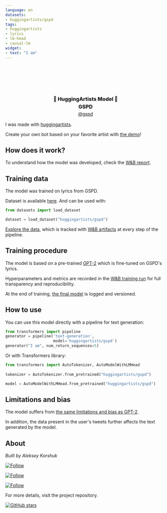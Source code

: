 ```yaml
---
language: en
datasets:
- huggingartists/gspd
tags:
- huggingartists
- lyrics
- lm-head
- causal-lm
widget:
- text: "I am"
---
```


<div class="inline-flex flex-col" style="line-height: 1.5;">
    <div class="flex">
        <div
			style="display:DISPLAY_1; margin-left: auto; margin-right: auto; width: 92px; height:92px; border-radius: 50%; background-size: cover; background-image: url(&#39;https://images.genius.com/9409ae2b38424a74b42cb1e4bb66b83a.1000x1000x1.jpg&#39;)">
        </div>
    </div>
    <div style="text-align: center; margin-top: 3px; font-size: 16px; font-weight: 800">🤖 HuggingArtists Model 🤖</div>
    <div style="text-align: center; font-size: 16px; font-weight: 800">GSPD</div>
    <a href="https://genius.com/artists/gspd">
    	<div style="text-align: center; font-size: 14px;">@gspd</div>
    </a>
</div>

I was made with [huggingartists](https://github.com/AlekseyKorshuk/huggingartists).

Create your own bot based on your favorite artist with [the demo](https://colab.research.google.com/github/AlekseyKorshuk/huggingartists/blob/master/huggingartists-demo.ipynb)!

## How does it work?

To understand how the model was developed, check the [W&B report](https://wandb.ai/huggingartists/huggingartists/reportlist).

## Training data

The model was trained on lyrics from GSPD.

Dataset is available [here](https://huggingface.co/datasets/huggingartists/gspd).
And can be used with:

```python
from datasets import load_dataset

dataset = load_dataset("huggingartists/gspd")
```

[Explore the data](https://wandb.ai/huggingartists/huggingartists/runs/17su8b0l/artifacts), which is tracked with [W&B artifacts](https://docs.wandb.com/artifacts) at every step of the pipeline.

## Training procedure

The model is based on a pre-trained [GPT-2](https://huggingface.co/gpt2) which is fine-tuned on GSPD's lyrics.

Hyperparameters and metrics are recorded in the [W&B training run](https://wandb.ai/huggingartists/huggingartists/runs/cnw6rr26) for full transparency and reproducibility.

At the end of training, [the final model](https://wandb.ai/huggingartists/huggingartists/runs/cnw6rr26/artifacts) is logged and versioned.

## How to use

You can use this model directly with a pipeline for text generation:

```python
from transformers import pipeline
generator = pipeline('text-generation',
                     model='huggingartists/gspd')
generator("I am", num_return_sequences=5)
```

Or with Transformers library:

```python
from transformers import AutoTokenizer, AutoModelWithLMHead
  
tokenizer = AutoTokenizer.from_pretrained("huggingartists/gspd")

model = AutoModelWithLMHead.from_pretrained("huggingartists/gspd")
```

## Limitations and bias

The model suffers from [the same limitations and bias as GPT-2](https://huggingface.co/gpt2#limitations-and-bias).

In addition, the data present in the user's tweets further affects the text generated by the model.

## About

*Built by Aleksey Korshuk*

[![Follow](https://img.shields.io/github/followers/AlekseyKorshuk?style=social)](https://github.com/AlekseyKorshuk)

[![Follow](https://img.shields.io/twitter/follow/alekseykorshuk?style=social)](https://twitter.com/intent/follow?screen_name=alekseykorshuk)

[![Follow](https://img.shields.io/badge/dynamic/json?color=blue&label=Telegram%20Channel&query=%24.result&url=https%3A%2F%2Fapi.telegram.org%2Fbot1929545866%3AAAFGhV-KKnegEcLiyYJxsc4zV6C-bdPEBtQ%2FgetChatMemberCount%3Fchat_id%3D-1001253621662&style=social&logo=telegram)](https://t.me/joinchat/_CQ04KjcJ-4yZTky)

For more details, visit the project repository.

[![GitHub stars](https://img.shields.io/github/stars/AlekseyKorshuk/huggingartists?style=social)](https://github.com/AlekseyKorshuk/huggingartists)
